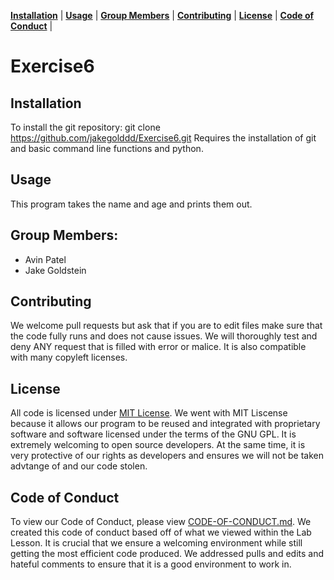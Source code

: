 **[Installation](#installation)** |
**[Usage](#usage)** |
**[Group Members](#group-members)** |
**[Contributing](#contributing)** |
**[License](#license)** |
**[Code of Conduct](#code-of-conduct)** |

# Exercise6

## Installation

To install the git repository: git clone https://github.com/jakegolddd/Exercise6.git
Requires the installation of git and basic command line functions and python.

## Usage

This program takes the name and age and prints them out.

## Group Members:

- Avin Patel
- Jake Goldstein

## Contributing
We welcome pull requests but ask that if you are to edit files make sure that the code fully runs and does not cause issues. We will thoroughly test and deny ANY request that is filled with error or malice. It is also compatible with many copyleft licenses.

## License
All code is licensed under [MIT License](https://github.com/jakegolddd/Exercise6/blob/main/LICENSE.md). We went with MIT Liscense because it allows our program to be reused and integrated with proprietary software and software licensed under the terms of the GNU GPL. It is extremely welcoming to open source developers. At the same time, it is very protective of our rights as developers and ensures we will not be taken advtange of and our code stolen.

## Code of Conduct
To view our Code of Conduct, please view [CODE-OF-CONDUCT.md](https://github.com/jakegolddd/Exercise6/blob/main/CODE-OF-CONDUCT.md). We created this code of conduct based off of what we viewed within the Lab Lesson. It is crucial that we ensure a welcoming environment while still getting the most efficient code produced. We addressed pulls and edits and hateful comments to ensure that it is a good environment to work in.
